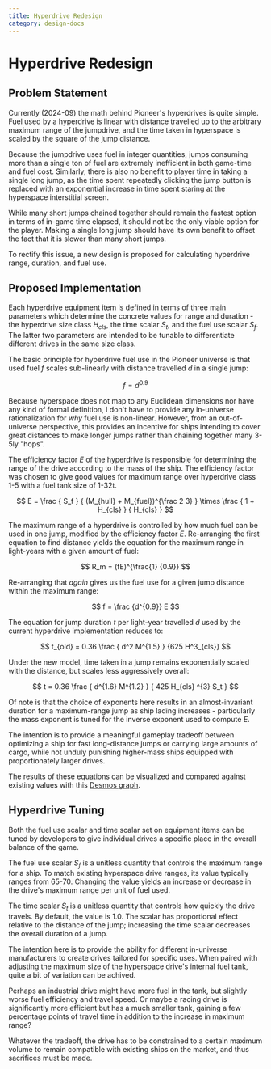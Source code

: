 ```yaml
---
title: Hyperdrive Redesign
category: design-docs
---
```


# Hyperdrive Redesign

## Problem Statement

Currently (2024-09) the math behind Pioneer's hyperdrives is quite simple. Fuel used by a hyperdrive is linear with distance travelled up to the arbitrary maximum range of the jumpdrive, and the time taken in hyperspace is scaled by the square of the jump distance.

Because the jumpdrive uses fuel in integer quantities, jumps consuming more than a single ton of fuel are extremely inefficient in both game-time and fuel cost. Similarly, there is also no benefit to player time in taking a single long jump, as the time spent repeatedly clicking the jump button is replaced with an exponential increase in time spent staring at the hyperspace interstitial screen.

While many short jumps chained together should remain the fastest option in terms of in-game time elapsed, it should not be the only viable option for the player. Making a single long jump should have its own benefit to offset the fact that it is slower than many short jumps.

To rectify this issue, a new design is proposed for calculating hyperdrive range, duration, and fuel use.

## Proposed Implementation

Each hyperdrive equipment item is defined in terms of three main parameters which determine the concrete values for range and duration - the hyperdrive size class $H_{cls}$, the time scalar $S_t$, and the fuel use scalar $S_f$. The latter two parameters are intended to be tunable to differentiate different drives in the same size class.

The basic principle for hyperdrive fuel use in the Pioneer universe is that used fuel $f$ scales sub-linearly with distance travelled $d$ in a single jump:

$$
f = d^{0.9}
$$

Because hyperspace does not map to any Euclidean dimensions nor have any kind of formal definition, I don't have to provide any in-universe rationalization for *why* fuel use is non-linear. However, from an out-of-universe perspective, this provides an incentive for ships intending to cover great distances to make longer jumps rather than chaining together many 3-5ly "hops".

The efficiency factor $E$ of the hyperdrive is responsible for determining the range of the drive according to the mass of the ship. The efficiency factor was chosen to give good values for maximum range over hyperdrive class 1-5 with a fuel tank size of 1-32t.

$$
E = \frac { S_f } { (M_{hull} + M_{fuel})^{\frac 2 3} } \times \frac { 1 + H_{cls} } { H_{cls} }
$$

The maximum range of a hyperdrive is controlled by how much fuel can be used in one jump, modified by the efficiency factor $E$. Re-arranging the first equation to find distance yields the equation for the maximum range in light-years with a given amount of fuel:

$$
R_m = (fE)^{\frac{1} {0.9}}
$$

Re-arranging that *again* gives us the fuel use for a given jump distance within the maximum range:

$$
f = \frac {d^{0.9}} E
$$

The equation for jump duration $t$ per light-year travelled $d$ used by the current hyperdrive implementation reduces to:

$$
t_{old} = 0.36 \frac { d^2 M^{1.5} } {625 H^3_{cls}}
$$

Under the new model, time taken in a jump remains exponentially scaled with the distance, but scales less aggressively overall:

$$
t = 0.36 \frac { d^{1.6} M^{1.2} } { 425 H_{cls} ^{3} S_t }
$$

Of note is that the choice of exponents here results in an almost-invariant duration for a maximum-range jump as ship lading increases - particularly the mass exponent is tuned for the inverse exponent used to compute $E$.

The intention is to provide a meaningful gameplay tradeoff between optimizing a ship for fast long-distance jumps or carrying large amounts of cargo, while not unduly punishing higher-mass ships equipped with proportionately larger drives.

The results of these equations can be visualized and compared against existing values with this [Desmos graph](https://www.desmos.com/calculator/29lusfbzkg).

## Hyperdrive Tuning

Both the fuel use scalar and time scalar set on equipment items can be tuned by developers to give individual drives a specific place in the overall balance of the game.

The fuel use scalar $S_f$ is a unitless quantity that controls the maximum range for a ship. To match existing hyperspace drive ranges, its value typically ranges from 65-70. Changing the value yields an increase or decrease in the drive's maximum range per unit of fuel used.

The time scalar $S_t$ is a unitless quantity that controls how quickly the drive travels. By default, the value is 1.0. The scalar has proportional effect relative to the distance of the jump; increasing the time scalar decreases the overall duration of a jump.

The intention here is to provide the ability for different in-universe manufacturers to create drives tailored for specific uses. When paired with adjusting the maximum size of the hyperspace drive's internal fuel tank, quite a bit of variation can be achived.

Perhaps an industrial drive might have more fuel in the tank, but slightly worse fuel efficiency and travel speed. Or maybe a racing drive is significantly more efficient but has a much smaller tank, gaining a few percentage points of travel time in addition to the increase in maximum range?

Whatever the tradeoff, the drive has to be constrained to a certain maximum volume to remain compatible with existing ships on the market, and thus sacrifices must be made.
